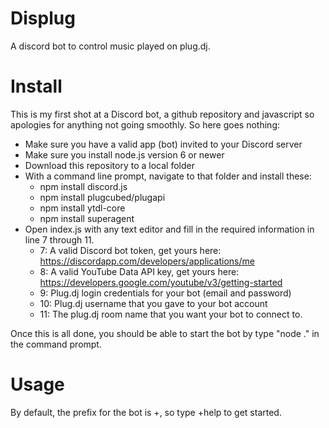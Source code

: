 # Displug
A discord bot to control music played on plug.dj.
# Install
This is my first shot at a Discord bot, a github repository and javascript so apologies for anything not going smoothly. So here goes nothing:
- Make sure you have a valid app (bot) invited to your Discord server
- Make sure you install node.js version 6 or newer
- Download this repository to a local folder
- With a command line prompt, navigate to that folder and install these:
  - npm install discord.js
  - npm install plugcubed/plugapi
  - npm install ytdl-core
  - npm install superagent
- Open index.js with any text editor and fill in the required information in line 7 through 11.
  - 7: A valid Discord bot token, get yours here: https://discordapp.com/developers/applications/me
  - 8: A valid YouTube Data API key, get yours here: https://developers.google.com/youtube/v3/getting-started
  - 9: Plug.dj login credentials for your bot (email and password)
  - 10: Plug.dj username that you gave to your bot account
  - 11: The plug.dj room name that you want your bot to connect to.

Once this is all done, you should be able to start the bot by type "node ." in the command prompt.
# Usage
By default, the prefix for the bot is +, so type +help to get started.
